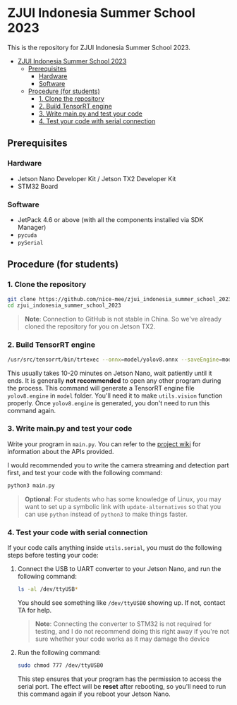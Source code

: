 # ZJUI Indonesia Summer School 2023
This is the repository for ZJUI Indonesia Summer School 2023.

- [ZJUI Indonesia Summer School 2023](#zjui-indonesia-summer-school-2023)
  - [Prerequisites](#prerequisites)
    - [Hardware](#hardware)
    - [Software](#software)
  - [Procedure (for students)](#procedure-for-students)
    - [1. Clone the repository](#1-clone-the-repository)
    - [2. Build TensorRT engine](#2-build-tensorrt-engine)
    - [3. Write main.py and test your code](#3-write-mainpy-and-test-your-code)
    - [4. Test your code with serial connection](#4-test-your-code-with-serial-connection)

## Prerequisites
### Hardware
- Jetson Nano Developer Kit / Jetson TX2 Developer Kit
- STM32 Board
### Software
- JetPack 4.6 or above (with all the components installed via SDK Manager)
- `pycuda`
- `pySerial`

## Procedure (for students)
### 1. Clone the repository
```bash
git clone https://github.com/nice-mee/zjui_indonesia_summer_school_2023.git
cd zjui_indonesia_summer_school_2023
```

> **Note**: Connection to GitHub is not stable in China. So we've already cloned the repository for you on Jetson TX2.

### 2. Build TensorRT engine
```bash
/usr/src/tensorrt/bin/trtexec --onnx=model/yolov8.onnx --saveEngine=model/yolov8.engine --explicitBatch --fp16 --workspace=1024
```
This usually takes 10-20 minutes on Jetson Nano, wait patiently until it ends. It is generally **not recommended** to open any other program during the process. This command will generate a TensorRT engine file `yolov8.engine` in `model` folder. You'll need it to make `utils.vision` function properly. Once `yolov8.engine` is generated, you don't need to run this command again.

### 3. Write main.py and test your code
Write your program in `main.py`. You can refer to the [project wiki](https://github.com/nice-mee/zjui_indonesia_summer_school_2023/wiki) for information about the APIs provided.

I would recommended you to write the camera streaming and detection part first, and test your code with the following command:
```bash
python3 main.py
```

> **Optional**: For students who has some knowledge of Linux, you may want to set up a symbolic link with `update-alternatives` so that you can use `python` instead of `python3` to make things faster.

### 4. Test your code with serial connection
If your code calls anything inside `utils.serial`, you must do the following steps before testing your code:

1. Connect the USB to UART converter to your Jetson Nano, and run the following command:
    ```bash
    ls -al /dev/ttyUSB*
    ```
    You should see something like `/dev/ttyUSB0` showing up. If not, contact TA for help.

    > **Note**: Connecting the converter to STM32 is not required for testing, and I do not recommend doing this right away if you're not sure whether your code works as it may damage the device
2. Run the following command:
    ```bash
    sudo chmod 777 /dev/ttyUSB0
    ```
    This step ensures that your program has the permission to access the serial port. The effect will be **reset** after rebooting, so you'll need to run this command again if you reboot your Jetson Nano.